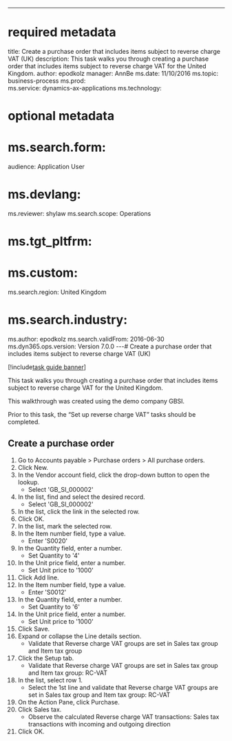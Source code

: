 --- 
# required metadata 
 
title: Create a purchase order that includes items subject to reverse charge VAT (UK)
description: This task walks you through creating a purchase order that includes items subject to reverse charge VAT for the United Kingdom. 
author: epodkolz
manager: AnnBe 
ms.date: 11/10/2016
ms.topic: business-process 
ms.prod:  
ms.service: dynamics-ax-applications 
ms.technology:  
 
# optional metadata 
 
# ms.search.form:   
audience: Application User 
# ms.devlang:  
ms.reviewer: shylaw
ms.search.scope: Operations 
# ms.tgt_pltfrm:  
# ms.custom:  
ms.search.region: United Kingdom
# ms.search.industry: 
ms.author: epodkolz
ms.search.validFrom: 2016-06-30 
ms.dyn365.ops.version: Version 7.0.0 
---# Create a purchase order that includes items subject to reverse charge VAT (UK)

[!include[task guide banner](../../includes/task-guide-banner.md)]

This task walks you through creating a purchase order that includes items subject to reverse charge VAT for the United Kingdom. 
This walkthrough was created using the demo company GBSI.
Prior to this task, the “Set up reverse charge VAT” tasks should be completed.


## Create a purchase order
1. Go to Accounts payable > Purchase orders > All purchase orders.
2. Click New.
3. In the Vendor account field, click the drop-down button to open the lookup.
    * Select 'GB_SI_000002'  
4. In the list, find and select the desired record.
    * Select 'GB_SI_000002'  
5. In the list, click the link in the selected row.
6. Click OK.
7. In the list, mark the selected row.
8. In the Item number field, type a value.
    * Enter 'S0020'  
9. In the Quantity field, enter a number.
    * Set Quantity to '4'  
10. In the Unit price field, enter a number.
    * Set Unit price to '1000'  
11. Click Add line.
12. In the Item number field, type a value.
    * Enter 'S0012'  
13. In the Quantity field, enter a number.
    * Set Quantity to '6'  
14. In the Unit price field, enter a number.
    * Set Unit price to '1000'  
15. Click Save.
16. Expand or collapse the Line details section.
    * Validate that Reverse charge VAT groups are set in Sales tax group and Item tax group  
17. Click the Setup tab.
    * Validate that Reverse charge VAT groups are set in Sales tax group and Item tax group: RC-VAT  
18. In the list, select row 1.
    * Select the 1st line and validate that Reverse charge VAT groups are set in Sales tax group and Item tax group: RC-VAT  
19. On the Action Pane, click Purchase.
20. Click Sales tax.
    * Observe the calculated Reverse charge VAT transactions:   Sales tax transactions with incoming and outgoing direction  
21. Click OK.


